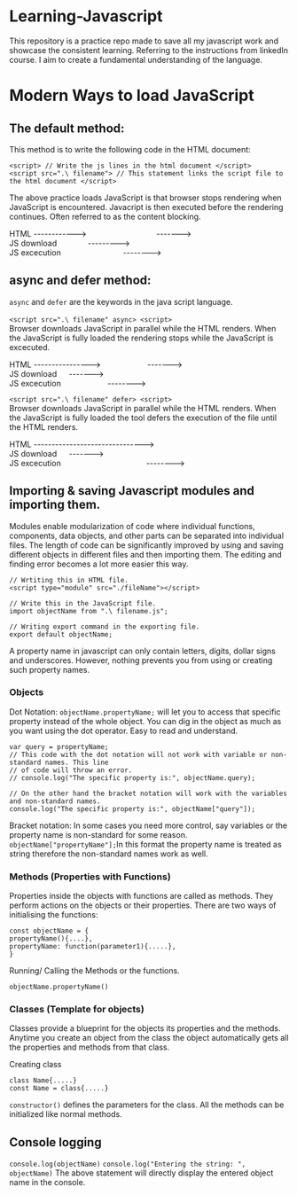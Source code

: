 # Learning-Javascript
 This repository is a practice repo made to save all my javascript work and showcase the consistent learning. Referring to the instructions from linkedIn course. I aim to create a fundamental understanding of the language. 

# Modern Ways to load JavaScript
 ## The default method:
   This method is to write the following code in the HTML document:
  ```
  <script> // Write the js lines in the html document </script>
  <script src=".\ filename"> // This statement links the script file to the html document </script> 
  ```
  The above practice loads JavaScript is that browser stops rendering when JavaScript is encountered. Javacript is then executed before the rendering continues. Often referred to as the       content blocking.

  HTML ------------>&emsp;&emsp;&emsp;&emsp;&emsp;&emsp;&emsp;&emsp;&emsp;-------><br/>
  JS download&emsp;&emsp;&emsp;&emsp;---------><br/>
  JS excecution&emsp;&emsp;&emsp;&emsp;&emsp;&emsp;&emsp;&emsp;-------->


## async and defer method:
  `async` and `defer` are the keywords in the java script language.<br/><br/>
  `<script src=".\ filename" async> <script>` <br/>
  Browser downloads JavaScript in parallel while the HTML renders. When the JavaScript is fully loaded the rendering stops while the JavaScript is excecuted.<br/>
  
  HTML ---------------->&emsp;&emsp;&emsp;&emsp;&emsp;&emsp;-------><br/>
  JS download &emsp; -------><br/>
  JS excecution&emsp;&emsp;&emsp;&emsp;&emsp;&emsp;-------->

 `<script src=".\ filename" defer> <script>` <br/>
  Browser downloads JavaScript in parallel while the HTML renders. When the JavaScript is fully loaded the tool defers the execution of the file until the HTML renders.<br/>
  
  HTML -------------------------------><br/>
  JS download &emsp; -------><br/>
  JS excecution&emsp;&emsp;&emsp;&emsp;&emsp;&emsp;&emsp;&emsp;&emsp;&emsp;&emsp;-------->

  
## Importing & saving Javascript modules and importing them.
  Modules enable modularization of code where individual functions, components, data objects, and other parts can be separated into individual files. The length of code can be significantly improved by using and saving different objects in different files and then importing them. The editing and finding error becomes a lot more easier this way.<br/>
  
  ```
  // Wrtiting this in HTML file.
  <script type="module" src="./fileName"></script> 
  
  // Write this in the JavaScript file.
  import objectName from ".\ filename.js"; 

  // Writing export command in the exporting file.
  export default objectName;
  ```

  A property name in javascript can only contain letters, digits, dollar signs and underscores. However,
  nothing prevents you from using or creating such property names.

 ### Objects

  Dot Notation:
  `objectName.propertyName;` will let you to access that specific property instead of the whole object.
  You can dig in the object as much as you want using the dot operator. Easy to read and understand.

```
var query = propertyName;
// This code with the dot notation will not work with variable or non-standard names. This line 
// of code will throw an error.
// console.log("The specific property is:", objectName.query);

// On the other hand the bracket notation will work with the variables and non-standard names.
console.log("The specific property is:", objectName["query"]);

```

  Bracket notation:
  In some cases you need more control, say variables or the property name is non-standard for some reason.
  `objectName["propertyName"];`In this format the property name is treated as string therefore the non-standard names work as well. 

 ### Methods (Properties with Functions)
  Properties inside the objects with functions are called as methods. They perform actions on the objects or their properties. There are two ways of initialising the functions:

  ```
  const objectName = {
  propertyName(){....},
  propertyName: function(parameter1){.....},
  }
  ```

  Running/ Calling the Methods or the functions.
  ```
  objectName.propertyName()
  ```
 ### Classes (Template for objects)
  Classes provide a blueprint for the objects its properties and the methods. Anytime you create an object from the class the object automatically gets all the properties and methods from that class.

  Creating class
  ```
  class Name{.....}
  const Name = class{.....}
  ```

  `constructor()` defines the parameters for the class. All the methods can be initialized like normal methods.
  
## Console logging
  ```console.log(objectName)```
  ```console.log("Entering the string: ", objectName)```
  The above statement will directly display the entered object name in the console.